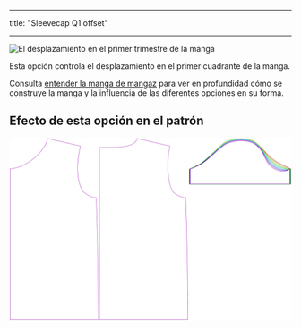 - - -
title: "Sleevecap Q1 offset"
- - -

![El desplazamiento en el primer trimestre de la manga](./sleevecapq1offset.svg)

Esta opción controla el desplazamiento en el primer cuadrante de la manga.

<Tip>

Consulta [entender la manga de mangaz](/docs/patterns/brian/options#understanding-the-sleevecap) para ver
en profundidad cómo se construye la manga y la influencia de las diferentes opciones en su forma.

</Tip>

## Efecto de esta opción en el patrón

![Esta imagen muestra el efecto de esta opción superponiendo varias variantes que tienen un valor diferente para esta opción](teagan_sleevecapq1offset_sample.svg "Effect of this option on the pattern")
